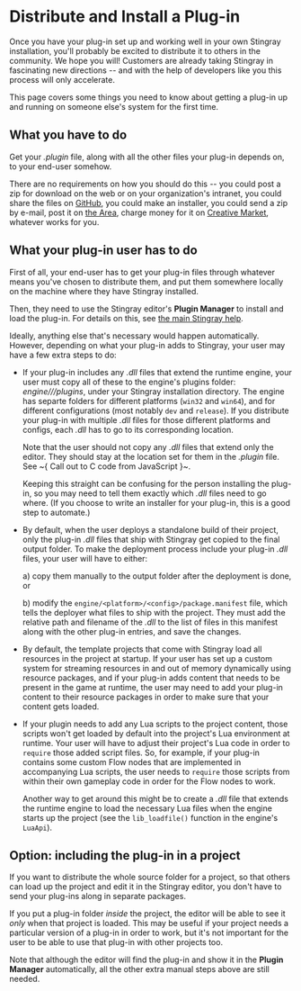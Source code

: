 # Distribute and Install a Plug-in

Once you have your plug-in set up and working well in your own Stingray installation, you'll probably be excited to distribute it to others in the community. We hope you will! Customers are already taking Stingray in fascinating new directions -- and with the help of developers like you this process will only accelerate.

This page covers some things you need to know about getting a plug-in up and running on someone else's system for the first time.

## What you have to do

Get your *.plugin* file, along with all the other files your plug-in depends on, to your end-user somehow.

There are no requirements on how you should do this -- you could post a zip for download on the web or on your organization's intranet, you could share the files on [GitHub](http://www.github.com/), you could make an installer, you could send a zip by e-mail, post it on [the Area](http://area.autodesk.com/), charge money for it on [Creative Market](https://creativemarket.com/), whatever works for you.

## What your plug-in user has to do

First of all, your end-user has to get your plug-in files through whatever means you've chosen to distribute them, and put them somewhere locally on the machine where they have Stingray installed.

Then, they need to use the Stingray editor's **Plugin Manager** to install and load the plug-in. For details on this, see [the main Stingray help](http://help.autodesk.com/view/Stingray/ENU/?guid=__stingray_help_plugins_add_remove_plugins_html).

Ideally, anything else that's necessary would happen automatically. However, depending on what your plug-in adds to Stingray, your user may have a few extra steps to do:

-	If your plug-in includes any *.dll* files that extend the runtime engine, your user must copy all of these to the engine's plugins folder: *engine/<platform>/<config>/plugins*, under your Stingray installation directory. The engine has separte folders for different platforms (`win32` and `win64`), and for different configurations (most notably `dev` and `release`). If you distribute your plug-in with multiple *.dll* files for those different platforms and configs, each *.dll* has to go to its corresponding location.

	Note that the user should not copy any *.dll* files that extend only the editor. They should stay at the location set for them in the *.plugin* file. See ~{ Call out to C code from JavaScript }~.

	Keeping this straight can be confusing for the person installing the plug-in, so you may need to tell them exactly which *.dll* files need to go where. (If you choose to write an installer for your plug-in, this is a good step to automate.)

-	By default, when the user deploys a standalone build of their project, only the plug-in *.dll* files that ship with Stingray get copied to the final output folder. To make the deployment process include your plug-in *.dll* files, your user will have to either:

 	a)	copy them manually to the output folder after the deployment is done, or

	b)	modify the `engine/<platform>/<config>/package.manifest` file, which tells the deployer what files to ship with the project. They must add the relative path and filename of the *.dll* to the list of files in this manifest along with the other plug-in entries, and save the changes.

-	By default, the template projects that come with Stingray load all resources in the project at startup. If your user has set up a custom system for streaming resources in and out of memory dynamically using resource packages, and if your plug-in adds content that needs to be present in the game at runtime, the user may need to add your plug-in content to their resource packages in order to make sure that your content gets loaded.

-	If your plugin needs to add any Lua scripts to the project content, those scripts won't get loaded by default into the project's Lua environment at runtime. Your user will have to adjust their project's Lua code in order to `require` those added script files. So, for example, if your plug-in contains some custom Flow nodes that are implemented in accompanying Lua scripts, the user needs to `require` those scripts from within their own gameplay code in order for the Flow nodes to work.

	Another way to get around this might be to create a *.dll* file that extends the runtime engine to load the necessary Lua files when the engine starts up the project (see the `lib_loadfile()` function in the engine's `LuaApi`).

## Option: including the plug-in in a project

If you want to distribute the whole source folder for a project, so that others can load up the project and edit it in the Stingray editor, you don't have to send your plug-ins along in separate packages.

If you put a plug-in folder *inside* the project, the editor will be able to see it *only* when that project is loaded. This may be useful if your project needs a particular version of a plug-in in order to work, but it's not important for the user to be able to use that plug-in with other projects too.

Note that although the editor will find the plug-in and show it in the **Plugin Manager** automatically, all the other extra manual steps above are still needed.
